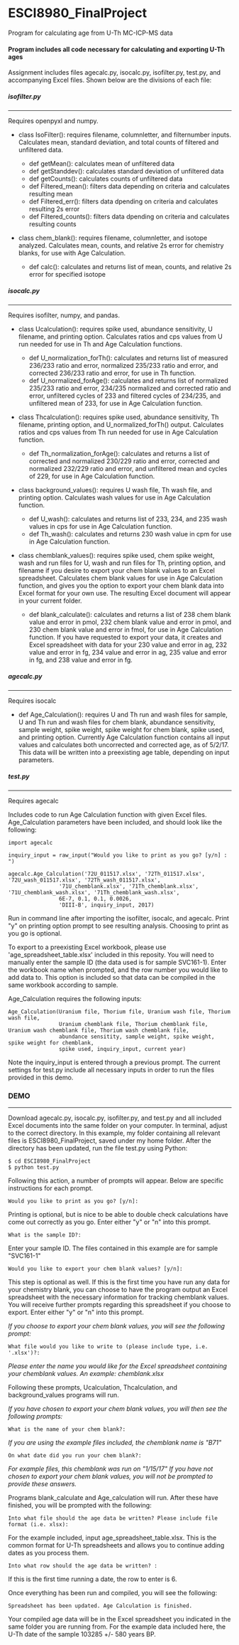 # ESCI8980_FinalProject
Program for calculating age from U-Th MC-ICP-MS data

#### Program includes all code necessary for calculating and exporting U-Th ages

Assignment includes files agecalc.py, isocalc.py, isofilter.py, test.py, and accompanying Excel files. 
Shown below are the divisions of each file: 


##### isofilter.py
---------
Requires openpyxl and numpy.
* class IsoFilter(): requires filename, columnletter, and filternumber inputs.
Calculates mean, standard deviation, and total counts of filtered and unfiltered data.

  * def getMean(): calculates mean of unfiltered data
  * def getStanddev(): calculates standard deviation of unfiltered data
  * def getCounts(): calculates counts of unfiltered data
  * def Filtered_mean(): filters data depending on criteria and calculates resulting mean
  * def Filtered_err(): filters data dpending on criteria and calculates resulting 2s error
  * def Filtered_counts(): filters data dpending on criteria and calculates resulting counts

* class chem_blank(): requires filename, columnletter, and isotope analyzed. 
Calculates mean, counts, and relative 2s error for chemistry blanks, for use with Age Calculation. 

  * def calc(): calculates and returns list of mean, counts, and relative 2s error for specified isotope


##### isocalc.py
--------
Requires isofilter, numpy, and pandas.
* class Ucalculation(): requires spike used, abundance sensitivity, U filename, and printing option. 
Calculates ratios and cps values from U run needed for use in Th and Age Calculation functions. 

  * def U_normalization_forTh(): calculates and returns list of measured 236/233 ratio and error, normalized 235/233 ratio and error, and corrected 236/233 ratio and error, for use in Th function. 
  * def U_normalized_forAge(): calculates and returns list of normalized 235/233 ratio and error, 234/235 normalized and corrected ratio and error, unfiltered cycles of 233 and filtered cycles of 234/235, and unfiltered mean of 233, for use in Age Calculation function. 

* class Thcalculation(): requires spike used, abundance sensitivity, Th filename, printing option, and U_normalized_forTh() output. 
Calculates ratios and cps values from Th run needed for use in Age Calculation function.

  * def Th_normalization_forAge(): calculates and returns a list of corrected and normalized 230/229 ratio and error, corrected and normalized 232/229 ratio and error, and unfiltered mean and cycles of 229, for use in Age Calculation function. 
  
* class background_values(): requires U wash file, Th wash file, and printing option.
Calculates wash values for use in Age Calculation function.

  * def U_wash(): calculates and returns list of 233, 234, and 235 wash values in cps for use in Age Calculation function. 
  * def Th_wash(): calculates and returns 230 wash value in cpm for use in Age Calculation function.

* class chemblank_values(): requires spike used, chem spike weight, wash and run files for U, wash and run files for Th, printing option, and filename if you desire to export your chem blank values to an Excel spreadsheet. 
Calculates chem blank values for use in Age Calculation function, and gives you the option to export your chem blank data into Excel format for your own use. The resulting Excel document will appear in your current folder.

  * def blank_calculate(): calculates and returns a list of 238 chem blank value and error in pmol, 232 chem blank value and error in pmol, and 230 chem blank value and error in fmol, for use in Age Calculation function. If you have requested to export your data, it creates and Excel spreadsheet with data for your 230 value and error in ag, 232 value and error in fg, 234 value and error in ag, 235 value and error in fg, and 238 value and error in fg. 
 

##### agecalc.py
--------
Requires isocalc

  * def Age_Calculation(): requires U and Th run and wash files for sample, U and Th run and wash files for chem blank, abundance sensitivity, sample weight, spike weight, spike weight for chem blank, spike used, and printing option. Currently Age Calculation function contains all input values and calculates both uncorrected and corrected age, as of 5/2/17. This data will be written into a preexisting age table, depending on input parameters.
  
  
##### test.py
--------
Requires agecalc

Includes code to run Age Calculation function with given Excel files. Age_Calculation parameters have been included, and should look like the following: 

```
import agecalc

inquiry_input = raw_input("Would you like to print as you go? [y/n] : ")

agecalc.Age_Calculation('72U_011517.xlsx', '72Th_011517.xlsx', '72U_wash_011517.xlsx', '72Th_wash_011517.xlsx', 
                '71U_chemblank.xlsx', '71Th_chemblank.xlsx', '71U_chemblank_wash.xlsx', '71Th_chemblank_wash.xlsx', 
                6E-7, 0.1, 0.1, 0.0026,
                'DIII-B', inquiry_input, 2017)
```
                

Run in command line after importing the isofilter, isocalc, and agecalc. Print "y" on printing option prompt to see resulting analysis.  Choosing to print as you go is optional.

To export to a preexisting Excel workbook, please use 'age_spreadsheet_table.xlsx' included in this reposity. You will need to manually enter the sample ID (the data used is for sample SVC161-1). Enter the workbook name when prompted, and the row number you would like to add data to. This option is included so that data can be compiled in the same workbook according to sample. 

Age_Calculation requires the following inputs:
```
Age_Calculation(Uranium file, Thorium file, Uranium wash file, Thorium wash file, 
                Uranium chemblank file, Thorium chemblank file, Uranium wash chemblank file, Thorium wash chemblank file, 
                abundance sensitity, sample weight, spike weight, spike weight for chemblank,
                spike used, inquiry_input, current year)
```
Note the inquiry_input is entered through a previous prompt. The current settings for test.py include all necessary inputs in order to run the files provided in this demo. 

### DEMO
--------

Download agecalc.py, isocalc.py, isofilter.py, and test.py and all included Excel documents into the same folder on your computer. In terminal, adjust to the correct directory. In this example, my folder containing all relevant files is ESCI8980_FinalProject, saved under my home folder. After the directory has been updated, run the file test.py using Python: 
```
$ cd ESCI8980_FinalProject
$ python test.py
```
Following this action, a number of prompts will appear. Below are specific instructions for each prompt. 
```
Would you like to print as you go? [y/n]: 
```
Printing is optional, but is nice to be able to double check calculations have come out correctly as you go. Enter either "y" or "n" into this prompt. 

```
What is the sample ID?:
```
Enter your sample ID. The files contained in this example are for sample "SVC161-1"

```
Would you like to export your chem blank values? [y/n]:
```
This step is optional as well. If this is the first time you have run any data for your chemistry blank, you can choose to have the program output an Excel spreadsheet with the necessary information for tracking chemblank values. You will receive further prompts regarding this spreadsheet if you choose to export. Enter either "y" or "n" into this prompt. 

 *If you choose to export your chem blank values, you will see the following prompt:* 
 ```
 What file would you like to write to (please include type, i.e. '.xlsx')?:
 ```
 *Please enter the name you would like for the Excel spreadsheet containing your chemblank values. An example: chemblank.xlsx*

Following these prompts, Ucalculation, Thcalculation, and background_values programs will run. 

 *If you have chosen to export your chem blank values, you will then see the following prompts:*
 ```
 What is the name of your chem blank?:
 ```
 *If you are using the example files included, the chemblank name is "B71"*
 ```
 On what date did you run your chem blank?:
 ```
 *For example files, this chemblank was run on "1/15/17"*
 *If you have not chosen to export your chem blank values, you will not be prompted to provide these answers.* 

Programs blank_calculate and Age_calculation will run. After these have finished, you will be prompted with the following: 

```
Into what file should the age data be written? Please include file format (i.e. xlsx):
```
For the example included, input age_spreadsheet_table.xlsx. This is the common format for U-Th spreadsheets and allows you to continue adding dates as you process them. 
```
Into what row should the age data be written? :
```
If this is the first time running a date, the row to enter is 6. 

Once everything has been run and compiled, you will see the following: 
```
Spreadsheet has been updated. Age Calculation is finished. 
```
Your compiled age data will be in the Excel spreadsheet you indicated in the same folder you are running from. For the example data included here, the U-Th date of the sample 103285 +/- 580 years BP. 


 

 









